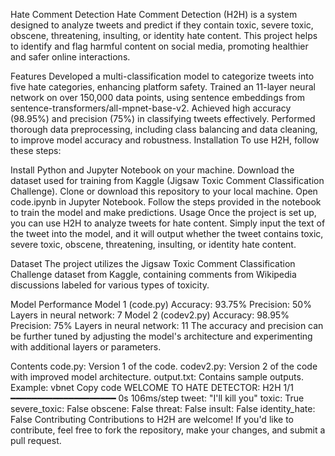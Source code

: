 Hate Comment Detection
Hate Comment Detection (H2H) is a system designed to analyze tweets and predict if they contain toxic, severe toxic, obscene, threatening, insulting, or identity hate content. This project helps to identify and flag harmful content on social media, promoting healthier and safer online interactions.

Features
Developed a multi-classification model to categorize tweets into five hate categories, enhancing platform safety.
Trained an 11-layer neural network on over 150,000 data points, using sentence embeddings from sentence-transformers/all-mpnet-base-v2.
Achieved high accuracy (98.95%) and precision (75%) in classifying tweets effectively.
Performed thorough data preprocessing, including class balancing and data cleaning, to improve model accuracy and robustness.
Installation
To use H2H, follow these steps:

Install Python and Jupyter Notebook on your machine.
Download the dataset used for training from Kaggle (Jigsaw Toxic Comment Classification Challenge).
Clone or download this repository to your local machine.
Open code.ipynb in Jupyter Notebook.
Follow the steps provided in the notebook to train the model and make predictions.
Usage
Once the project is set up, you can use H2H to analyze tweets for hate content. Simply input the text of the tweet into the model, and it will output whether the tweet contains toxic, severe toxic, obscene, threatening, insulting, or identity hate content.

Dataset
The project utilizes the Jigsaw Toxic Comment Classification Challenge dataset from Kaggle, containing comments from Wikipedia discussions labeled for various types of toxicity.

Model Performance
Model 1 (code.py)
Accuracy: 93.75%
Precision: 50%
Layers in neural network: 7
Model 2 (codev2.py)
Accuracy: 98.95%
Precision: 75%
Layers in neural network: 11
The accuracy and precision can be further tuned by adjusting the model's architecture and experimenting with additional layers or parameters.

Contents
code.py: Version 1 of the code.
codev2.py: Version 2 of the code with improved model architecture.
output.txt: Contains sample outputs. Example:
vbnet
Copy code
WELCOME TO HATE DETECTOR: H2H
1/1 ━━━━━━━━━━━━━━━━━━━━ 0s 106ms/step
tweet: "I'll kill you"
toxic: True
severe_toxic: False
obscene: False
threat: False
insult: False
identity_hate: False
Contributing
Contributions to H2H are welcome! If you'd like to contribute, feel free to fork the repository, make your changes, and submit a pull request.
